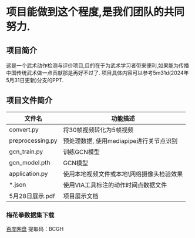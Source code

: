 # 项目能做到这个程度,是我们团队的共同努力.
## 项目简介
这是一个武术动作检测与评价项目,目的在于为武术学习者带来便利,如果能为传播中国传统武术做一点贡献那是再好不过了.
项目具体内容可以参考5m31d(2024年5月31日更新)分支的PPT.

## 项目文件简介

| 文件名          | 功能描述                                           |
|-----------------|----------------------------------------------------|
| convert.py      | 将30帧视频转化为5帧视频                             |
| preprocessing.py| 预处理数据, 使用mediapipe进行关节点识别              |
| gcn_train.py    | 训练GCN模型                                        |
| gcn_model.pth   | GCN模型                                            |
| application.py  | 使用本地视频文件或本地\网络摄像头检验效果          |
| *.json  | 使用VIA工具标注的动作时间点数据文件          |
| 5月28日展示.pdf  | 项目展示文档          |

### 梅花拳数据集下载
[百度网盘](https://pan.baidu.com/s/1XXM37C9kLqh1pUxj27gFeA?pwd=BCGH) 提取码：BCGH